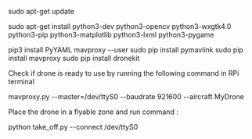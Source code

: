 sudo apt-get update

sudo apt-get install python3-dev python3-opencv python3-wxgtk4.0 python3-pip python3-matplotlib python3-lxml python3-pygame

pip3 install PyYAML mavproxy --user
sudo pip install pymavlink
sudo pip install mavproxy
sudo pip install dronekit


Check if drone is ready to use by running the following command in RPi terminal

mavproxy.py --master=/dev/ttyS0 --baudrate 921600 --aircraft MyDrone


Place the drone in a flyable zone and run command :


python take_off.py --connect /dev/ttyS0
